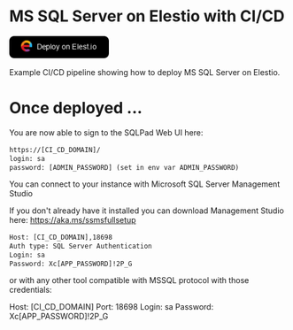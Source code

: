 # MS SQL Server on Elestio with CI/CD

<a href="https://dash.elest.io/deploy?source=cicd&social=dockerCompose&url=https://github.com/elestio-examples/mssql"><img src="deploy-on-elestio.png" alt="Deploy on Elest.io" width="180px" /></a>

Example CI/CD pipeline showing how to deploy MS SQL Server on Elestio.

# Once deployed ...

You are now able to sign to the SQLPad Web UI here:
    
    https://[CI_CD_DOMAIN]/
    login: sa
    password: [ADMIN_PASSWORD] (set in env var ADMIN_PASSWORD)


You can connect to your instance with Microsoft SQL Server Management Studio

If you don't already have it installed you can download Management Studio here:
https://aka.ms/ssmsfullsetup

    Host: [CI_CD_DOMAIN],18698
    Auth type: SQL Server Authentication
    Login: sa
    Password: Xc[APP_PASSWORD]!2P_G

or with any other tool compatible with MSSQL protocol with those credentials:

Host: [CI_CD_DOMAIN]
Port: 18698
Login: sa
Password: Xc[APP_PASSWORD]!2P_G